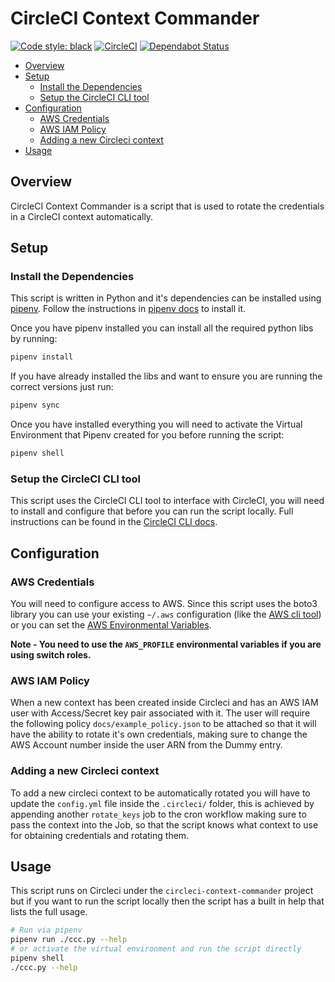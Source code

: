 CircleCI Context Commander
==========================

[![Code style: black](https://img.shields.io/badge/code%20style-black-000000.svg)](https://github.com/python/black)
[![CircleCI](https://circleci.com/gh/eana/ccc.svg?style=shield&circle-token=3ba121cc53abe982e955dc61ef1f194c12db063e)](https://app.circleci.com/pipelines/gh/eana/ccc)
[![Dependabot Status](https://api.dependabot.com/badges/status?host=github&repo=eana/ccc&identifier=344744709)](https://dependabot.com)

<!-- vim-markdown-toc GFM -->

* [Overview](#overview)
* [Setup](#setup)
    * [Install the Dependencies](#install-the-dependencies)
    * [Setup the CircleCI CLI tool](#setup-the-circleci-cli-tool)
* [Configuration](#configuration)
    * [AWS Credentials](#aws-credentials)
    * [AWS IAM Policy](#aws-iam-policy)
    * [Adding a new Circleci context](#adding-a-new-circleci-context)
* [Usage](#usage)

<!-- vim-markdown-toc -->

Overview
--------

CircleCI Context Commander is a script that is used to rotate the
credentials in a CircleCI context automatically.

Setup
-----

### Install the Dependencies

This script is written in Python and it's dependencies can be installed using
[pipenv](https://pipenv.readthedocs.io/en/latest/). Follow the instructions in
[pipenv docs](https://pipenv.readthedocs.io/en/latest/#install-pipenv-today) to
install it.

Once you have pipenv installed you can install all the required python libs by
running:

```bash
pipenv install
```

If you have already installed the libs and want to ensure you are running the
correct versions just run:

```bash
pipenv sync
```

Once you have installed everything you will need to activate the Virtual
Environment that Pipenv created for you before running the script:

```bash
pipenv shell
```

### Setup the CircleCI CLI tool

This script uses the CircleCI CLI tool to interface with CircleCI, you will
need to install and configure that before you can run the script locally. Full
instructions can be found in the [CircleCI CLI
docs](https://circleci.com/docs/2.0/local-cli/).

Configuration
-------------

### AWS Credentials

You will need to configure access to AWS. Since this script uses the boto3
library you can use your existing `~/.aws` configuration (like the [AWS cli
tool](https://docs.aws.amazon.com/cli/latest/userguide/cli-chap-getting-started.html))
or you can set the [AWS Environmental
Variables](https://docs.aws.amazon.com/cli/latest/userguide/cli-environment.html).

**Note - You need to use the `AWS_PROFILE` environmental variables if you are
using switch roles.**

### AWS IAM Policy

When a new context has been created inside Circleci and has an AWS IAM user
with Access/Secret key pair associated with it. The user will require the
following policy `docs/example_policy.json` to be attached so that it will have
the ability to rotate it's own credentials, making sure to change the AWS
Account number inside the user ARN from the Dummy entry.

### Adding a new Circleci context

To add a new circleci context to be automatically rotated you will have to
update the `config.yml` file inside the `.circleci/` folder, this is achieved
by appending another `rotate_keys` job to the cron workflow making sure to pass
the context into the Job, so that the script knows what context to use for
obtaining credentials and rotating them.

Usage
-----

This script runs on Circleci under the `circleci-context-commander` project but
if you want to run the script locally then the script has a built in help that
lists the full usage.

```bash
# Run via pipenv
pipenv run ./ccc.py --help
# or activate the virtual environment and run the script directly
pipenv shell
./ccc.py --help
```

